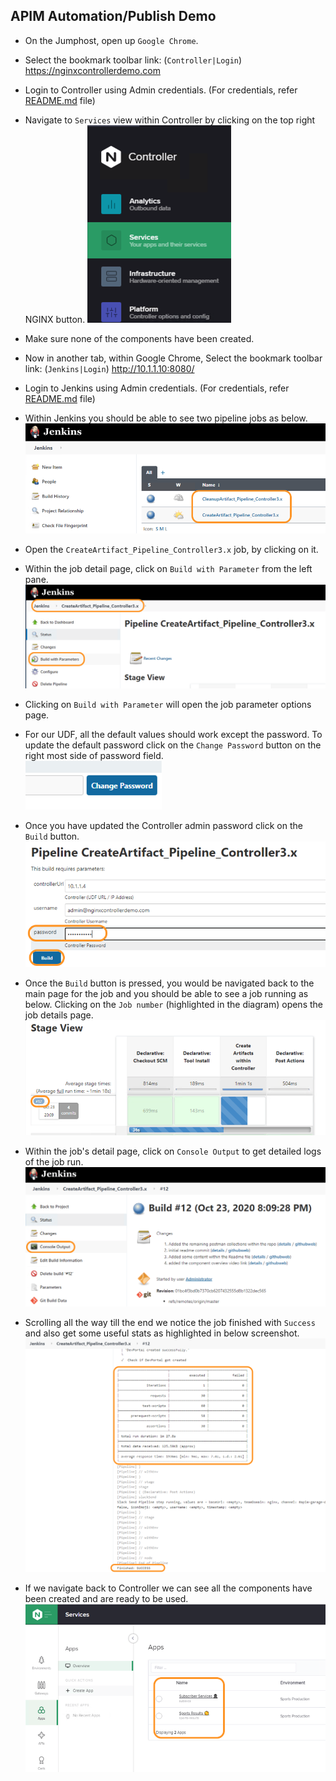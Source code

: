 ## APIM Automation/Publish Demo
- On the Jumphost, open up `Google Chrome`.

- Select the bookmark toolbar link: (`Controller|Login`) https://nginxcontrollerdemo.com 

- Login to Controller using Admin credentials. (For credentials, refer [README.md](../README.md#demo-environment-related-credentials) file)

- Navigate to `Services` view within Controller by clicking on the top right NGINX button.
![services view](./Media/01_Controller_Services_view.png)

- Make sure none of the components have been created.

- Now in another tab, within Google Chrome, Select the bookmark toolbar link: (`Jenkins|Login`) http://10.1.1.10:8080/
  
- Login to Jenkins using Admin credentials. (For credentials, refer [README.md](../README.md#demo-environment-related-credentials) file)

- Within Jenkins you should be able to see two pipeline jobs as below.
  ![Jenkins Dashboard](./Media/Automation/01_Jenkins_Dashboard.png)

- Open the `CreateArtifact_Pipeline_Controller3.x` job, by clicking on it. 

- Within the job detail page, click on `Build with Parameter` from the left pane.
  ![Jenkins Build with Param](Media/Automation/02_Jenkins_Build_with_param.png)

- Clicking on `Build with Parameter` will open the job parameter options page.
  
- For our UDF, all the default values should work except the password. To update the default password click on the `Change Password` button on the right most side of password field.<br/>
  ![Jenkins Job Change Password](Media/Automation/03_change_password_button.png)

- Once you have updated the Controller admin password click on the `Build` button.
  ![Jenkins Job build](Media/Automation/04_Jenkins_Job_Build.png)

- Once the `Build` button is pressed, you would be navigated back to the main page for the job and you should be able to see a job running as below. Clicking on the `Job number` (highlighted in the diagram) opens the job details page.
  ![Jenkins Job Run](Media/Automation/05_Jenkins_Job_Run.png)

- Within the job's detail page, click on `Console Output` to get detailed logs of the job run.
  ![Jenkins Job Details](Media/Automation/06_Jenkins_Job_details.png)

- Scrolling all the way till the end we notice the job finished with `Success` and also get some useful stats as highlighted in below screenshot.
  ![Jenkins console output](Media/Automation/07_Jenkins_Console_output.png)

- If we navigate back to Controller we can see all the components have been created and are ready to be used.
  ![Controller Services Populated](Media/Automation/08_Controller_Services_populated.png)